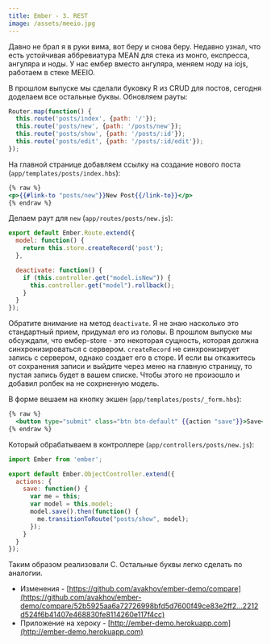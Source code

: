 ```yaml
---
title: Ember - 3. REST
image: /assets/meeio.jpg
---
```

Давно не брал я в руки вима, вот беру и снова беру. Недавно узнал, что есть устойчивая аббревиатура MEAN
для стека из монго, експресса, ангуляра и ноды.
У нас ембер вместо ангуляра, меняем ноду на iojs, работаем в стеке MEEIO. 

В прошлом выпуске [<i class="fa fa-external-link"></i>](/blog/2015/01/29/ember-2-fire/index.html)
мы сделали буковку R из CRUD для постов, сегодня доделаем все остальные буквы. Обновляем рауты:

``` javascript
Router.map(function() {
  this.route('posts/index', {path: '/'});
  this.route('posts/new', {path: '/posts/new'});
  this.route('posts/show', {path: '/posts/:id'});
  this.route('posts/edit', {path: '/posts/:id/edit'});
});
```

На главной странице добавляем ссылку на создание нового поста (`app/templates/posts/index.hbs`):

``` handlebars
{% raw %}
<p>{{#link-to "posts/new"}}New Post{{/link-to}}</p>
{% endraw %}
```

Делаем раут для `new` (`app/routes/posts/new.js`):

``` javascript
export default Ember.Route.extend({
  model: function() {
    return this.store.createRecord('post');
  },

  deactivate: function() {
    if (this.controller.get("model.isNew")) {
      this.controller.get("model").rollback();
    }
  }
});
```

Обратите внимание на метод `deactivate`. Я не знаю насколько это стандартный прием, придумал его из
головы. В прошлом выпуске мы обсуждали, что ембер-store - это некоторая сущность, которая должна
синхронизироваться с сервером. `createRecord` не синхронизирует запись с сервером, однако создает его в
сторе. И если вы откажитесь от сохранения записи и выйдите через меню на главную страницу, то пустая
запись будет в вашем списке. Чтобы этого не произошло и добавил ролбек на не сохрненную модель.

В форме вешаем на кнопку экшен (`app/templates/posts/_form.hbs`):

``` handlebars
{% raw %}
  <button type="submit" class="btn btn-default" {{action "save"}}>Save</button>
{% endraw %}
```

Который обрабатываем в контроллере (`app/controllers/posts/new.js`):

``` javascript
import Ember from 'ember';

export default Ember.ObjectController.extend({
  actions: {
    save: function() {
      var me = this;
      var model = this.model;
      model.save().then(function() {
        me.transitionToRoute("posts/show", model);
      });
    }
  }
});
```

Таким образом реализовали C. Остальные буквы легко сделать по аналогии.

* Изменения - [https://github.com/avakhov/ember-demo/compare](https://github.com/avakhov/ember-demo/compare/52b5925aa6a72726998bfd5d7600f49ce83e2ff2...2212d524f6b41407e468830fe8114260e117f4cc)
* Приложение на хероку - [http://ember-demo.herokuapp.com](http://ember-demo.herokuapp.com)
